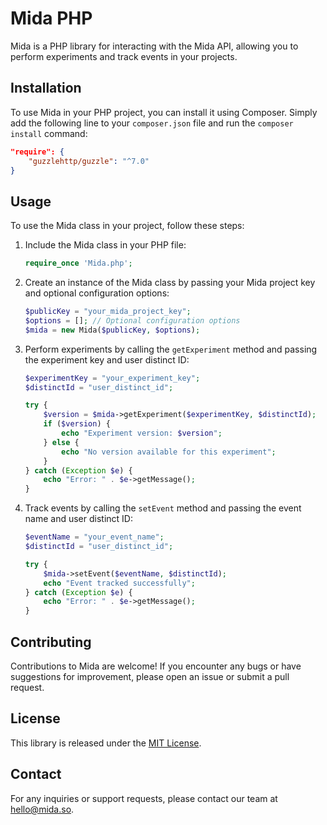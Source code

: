 # Mida PHP

Mida is a PHP library for interacting with the Mida API, allowing you to perform experiments and track events in your projects.

## Installation

To use Mida in your PHP project, you can install it using Composer. Simply add the following line to your `composer.json` file and run the `composer install` command:

```json
"require": {
    "guzzlehttp/guzzle": "^7.0"
}
```

## Usage

To use the Mida class in your project, follow these steps:

1. Include the Mida class in your PHP file:

    ```php
    require_once 'Mida.php';
    ```

2. Create an instance of the Mida class by passing your Mida project key and optional configuration options:

    ```php
    $publicKey = "your_mida_project_key";
    $options = []; // Optional configuration options
    $mida = new Mida($publicKey, $options);
    ```

3. Perform experiments by calling the `getExperiment` method and passing the experiment key and user distinct ID:

    ```php
    $experimentKey = "your_experiment_key";
    $distinctId = "user_distinct_id";

    try {
        $version = $mida->getExperiment($experimentKey, $distinctId);
        if ($version) {
            echo "Experiment version: $version";
        } else {
            echo "No version available for this experiment";
        }
    } catch (Exception $e) {
        echo "Error: " . $e->getMessage();
    }
    ```

4. Track events by calling the `setEvent` method and passing the event name and user distinct ID:

    ```php
    $eventName = "your_event_name";
    $distinctId = "user_distinct_id";
    
    try {
        $mida->setEvent($eventName, $distinctId);
        echo "Event tracked successfully";
    } catch (Exception $e) {
        echo "Error: " . $e->getMessage();
    }
    ```

## Contributing

Contributions to Mida are welcome! If you encounter any bugs or have suggestions for improvement, please open an issue or submit a pull request.

## License

This library is released under the [MIT License](https://opensource.org/licenses/MIT).

## Contact

For any inquiries or support requests, please contact our team at hello@mida.so.